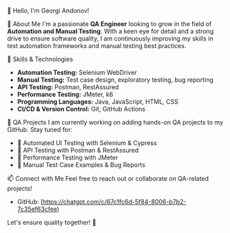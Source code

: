  👋 Hello, I'm Georgi Andonov!

 🚀 About Me
I'm a passionate **QA Engineer** looking to grow in the field of **Automation and Manual Testing**. With a keen eye for detail and a strong drive to ensure software quality, I am continuously improving my skills in test automation frameworks and manual testing best practices.

🔧 Skills & Technologies
- **Automation Testing:** Selenium WebDriver
- **Manual Testing:** Test case design, exploratory testing, bug reporting
- **API Testing:** Postman, RestAssured
- **Performance Testing:** JMeter, k6
- **Programming Languages:** Java, JavaScript, HTML, CSS
- **CI/CD & Version Control:** Git, GitHub Actions

 📂 QA Projects
I am currently working on adding hands-on QA projects to my GitHub. Stay tuned for:
- 🔹 Automated UI Testing with Selenium & Cypress
- 🔹 API Testing with Postman & RestAssured
- 🔹 Performance Testing with JMeter
- 🔹 Manual Test Case Examples & Bug Reports

 📫 Connect with Me
Feel free to reach out or collaborate on QA-related projects!
- GitHub: [https://chatgpt.com/c/67c1fc6d-5f84-8006-b7b2-7c35ef63cfee)


Let's ensure quality together! 🚀

